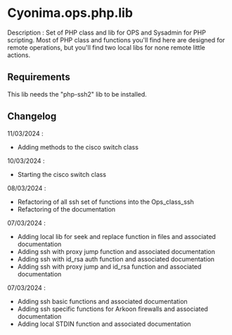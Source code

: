 # Cyonima.ops.php.lib

Description : Set of PHP class and lib for OPS and Sysadmin for PHP scripting. Most of PHP class and functions you'll find here are designed for remote operations, but you'll find two local libs for none remote little actions.

## Requirements

This lib needs the "php-ssh2" lib to be installed.

## Changelog

11/03/2024 :
* Adding methods to the cisco switch class

10/03/2024 :
* Starting the cisco switch class

08/03/2024 :
* Refactoring of all ssh set of functions into the Ops_class_ssh 
* Refactoring of the documentation

07/03/2024 :
* Adding local lib for seek and replace function in files and associated documentation
* Adding ssh with proxy jump function and associated documentation
* Adding ssh with id_rsa auth function and associated documentation
* Adding ssh with proxy jump and id_rsa function and associated documentation

07/03/2024 :
* Adding ssh basic functions and associated documentation
* Adding ssh specific functions for Arkoon firewalls and associated documentation
* Adding local STDIN function and associated documentation

